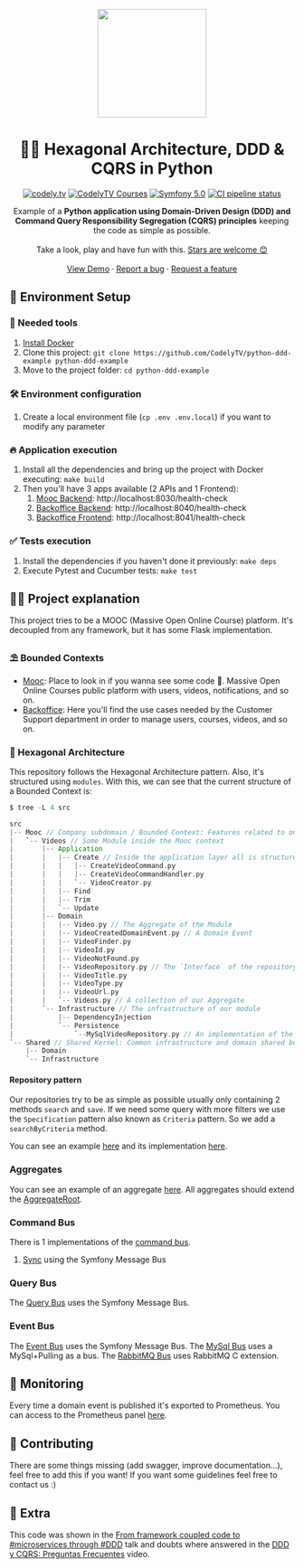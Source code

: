 
<p align="center">
  <a href="http://codely.tv">
    <img src="http://codely.tv/wp-content/uploads/2016/05/cropped-logo-codelyTV.png" width="192px" height="192px"/>
  </a>
</p>

<h1 align="center">
  🐍🎯 Hexagonal Architecture, DDD & CQRS in Python
</h1>

<p align="center">
    <a href="https://github.com/CodelyTV"><img src="https://img.shields.io/badge/CodelyTV-OS-green.svg?style=flat-square" alt="codely.tv"/></a>
    <a href="http://pro.codely.tv"><img src="https://img.shields.io/badge/CodelyTV-PRO-black.svg?style=flat-square" alt="CodelyTV Courses"/></a>
    <a href="#"><img src="https://img.shields.io/badge/Symfony-5.0-purple.svg?style=flat-square&logo=symfony" alt="Symfony 5.0"/></a>
    <a href="https://github.com/CodelyTV/php-ddd-example/actions"><img src="https://github.com/CodelyTV/php-ddd-example/workflows/CI/badge.svg" alt="CI pipeline status" /></a>
</p>

<p align="center">
  Example of a <strong>Python application using Domain-Driven Design (DDD) and Command Query Responsibility Segregation
  (CQRS) principles</strong> keeping the code as simple as possible.
  <br />
  <br />
  Take a look, play and have fun with this.
  <a href="https://github.com/CodelyTV/php-ddd-example/stargazers">Stars are welcome 😊</a>
  <br />
  <br />
  <a href="https://www.youtube.com/watch?v=1kaP39W80zQ">View Demo</a>
  ·
  <a href="https://github.com/CodelyTV/php-ddd-example/issues">Report a bug</a>
  ·
  <a href="https://github.com/CodelyTV/php-ddd-example/issues">Request a feature</a>
</p>

## 🚀 Environment Setup

### 🐳 Needed tools

1. [Install Docker](https://www.docker.com/get-started)
2. Clone this project: `git clone https://github.com/CodelyTV/python-ddd-example python-ddd-example`
3. Move to the project folder: `cd python-ddd-example`

### 🛠️ Environment configuration

1. Create a local environment file (`cp .env .env.local`) if you want to modify any parameter

### 🔥 Application execution

1. Install all the dependencies and bring up the project with Docker executing: `make build`
2. Then you'll have 3 apps available (2 APIs and 1 Frontend):
   1. [Mooc Backend](apps/mooc/backend): http://localhost:8030/health-check
   2. [Backoffice Backend](apps/backoffice/backend): http://localhost:8040/health-check
   3. [Backoffice Frontend](apps/backoffice/frontend): http://localhost:8041/health-check

### ✅ Tests execution

1. Install the dependencies if you haven't done it previously: `make deps`
2. Execute Pytest and Cucumber tests: `make test`

## 👩‍💻 Project explanation

This project tries to be a MOOC (Massive Open Online Course) platform. It's decoupled from any framework, but it has
some Flask implementation.

### ⛱️ Bounded Contexts

* [Mooc](src/Mooc): Place to look in if you wanna see some code 🙂. Massive Open Online Courses public platform with users, videos, notifications, and so on.
* [Backoffice](src/Backoffice): Here you'll find the use cases needed by the Customer Support department in order to manage users, courses, videos, and so on.

### 🎯 Hexagonal Architecture

This repository follows the Hexagonal Architecture pattern. Also, it's structured using `modules`.
With this, we can see that the current structure of a Bounded Context is:

```scala
$ tree -L 4 src

src
|-- Mooc // Company subdomain / Bounded Context: Features related to one of the company business lines / products
|   `-- Videos // Some Module inside the Mooc context
|       |-- Application
|       |   |-- Create // Inside the application layer all is structured by actions
|       |   |   |-- CreateVideoCommand.py
|       |   |   |-- CreateVideoCommandHandler.py
|       |   |   `-- VideoCreator.py
|       |   |-- Find
|       |   |-- Trim
|       |   `-- Update
|       |-- Domain
|       |   |-- Video.py // The Aggregate of the Module
|       |   |-- VideoCreatedDomainEvent.py // A Domain Event
|       |   |-- VideoFinder.py
|       |   |-- VideoId.py
|       |   |-- VideoNotFound.py
|       |   |-- VideoRepository.py // The `Interface` of the repository is inside Domain
|       |   |-- VideoTitle.py
|       |   |-- VideoType.py
|       |   |-- VideoUrl.py
|       |   `-- Videos.py // A collection of our Aggregate
|       `-- Infrastructure // The infrastructure of our module
|           |-- DependencyInjection
|           `-- Persistence
|               `--MySqlVideoRepository.py // An implementation of the repository
`-- Shared // Shared Kernel: Common infrastructure and domain shared between the different Bounded Contexts
    |-- Domain
    `-- Infrastructure
```

#### Repository pattern
Our repositories try to be as simple as possible usually only containing 2 methods `search` and `save`.
If we need some query with more filters we use the `Specification` pattern also known as `Criteria` pattern. So we add a
`searchByCriteria` method.

You can see an example [here](src/Mooc/Courses/Domain/CourseRepository.py)
and its implementation [here](src/Mooc/Courses/Infrastructure/Persistence/DoctrineCourseRepository.py).

### Aggregates
You can see an example of an aggregate [here](src/Mooc/Courses/Domain/Course.py). All aggregates should
extend the [AggregateRoot](src/Shared/Domain/Aggregate/AggregateRoot.py).

### Command Bus
There is 1 implementations of the [command bus](src/Shared/Domain/Bus/Command/CommandBus.py).
1. [Sync](src/Shared/Infrastructure/Bus/Command/InMemorySymfonyCommandBus.py) using the Symfony Message Bus

### Query Bus
The [Query Bus](src/Shared/Infrastructure/Bus/Query/InMemorySymfonyQueryBus.py) uses the Symfony Message Bus.

### Event Bus
The [Event Bus](src/Shared/Infrastructure/Bus/Event/InMemory/InMemorySymfonyEventBus.py) uses the Symfony Message Bus.
The [MySql Bus](src/Shared/Infrastructure/Bus/Event/MySql/MySqlDoctrineEventBus.py) uses a MySql+Pulling as a bus.
The [RabbitMQ Bus](src/Shared/Infrastructure/Bus/Event/RabbitMq/RabbitMqEventBus.py) uses RabbitMQ C extension.

## 📱 Monitoring
Every time a domain event is published it's exported to Prometheus. You can access to the Prometheus panel [here](http://localhost:9999/).

## 🤔 Contributing
There are some things missing (add swagger, improve documentation...), feel free to add this if you want! If you want
some guidelines feel free to contact us :)

## 🤩 Extra
This code was shown in the [From framework coupled code to #microservices through #DDD](http://codely.tv/screencasts/codigo-acoplado-framework-microservicios-ddd) talk and doubts where answered in the [DDD y CQRS: Preguntas Frecuentes](http://codely.tv/screencasts/ddd-cqrs-preguntas-frecuentes/) video.
